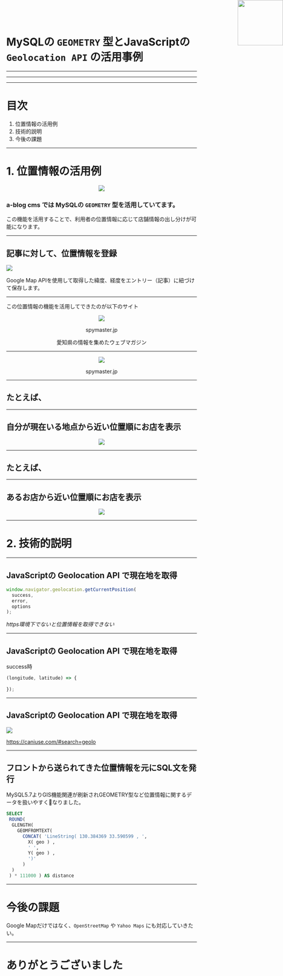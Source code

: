 # MySQLの `GEOMETRY` 型とJavaScriptの `Geolocation API` の活用事例

<link rel="https://cdnjs.cloudflare.com/ajax/libs/font-awesome/4.7.0/css/font-awesome.css">
<style>
.qrcode {
  position: fixed;
  top: 0;
  right: 0;
  width: 120px;
  height: auto;
}
</style>

---

<div style="background-image:url(./profile.png); position:fixed;top:0;left:0;width:100%;height:100%;"></div>

---

<div style="background-image:url(./cms.png?v); position:fixed;top:0;left:0;width:100%;height:100%;background-size:cover;"></div>

---
# 目次

1.  位置情報の活用例
2.  技術的説明
3.  今後の課題

---
# 1. 位置情報の活用例


<div style="text-align:center">
  
![](./images/logo.jpg)

</div>


### a-blog cms では MySQLの `GEOMETRY` 型を活用していてます。

この機能を活用することで、利用者の位置情報に応じて店舗情報の出し分けが可能になります。

---

## 記事に対して、位置情報を登録

![](./google_map.png)

Google Map APIを使用して取得した緯度、経度をエントリー（記事）に紐づけて保存します。


---

この位置情報の機能を活用してできたのが以下のサイト

<div style="text-align: center;">
  
![](./spymasterfam.png)

spymaster.jp

愛知県の情報を集めたウェブマガジン
</div>

---

<div style="text-align:center;">
  
![](./qrcode.png)
  
spymaster.jp
</div>

---

## たとえば、

<img src="./qrcode.png" class="qrcode" />

---

## 自分が現在いる地点から近い位置順にお店を表示

<div style="text-align:center">
  
![](./spymaster.png)
</div>

<img src="./qrcode.png" class="qrcode" />

---

## たとえば、

<img src="./qrcode.png" class="qrcode" />

---


## あるお店から近い位置順にお店を表示

<div style="text-align:center">
  
![](./near.png)
</div>

<img src="./qrcode.png" class="qrcode" />

---
# 2.  技術的説明


---
## JavaScriptの Geolocation API で現在地を取得

```js
window.navigator.geolocation.getCurrentPosition(
  success, 
  error, 
  options
);
```

*https環境下でないと位置情報を取得できない*

---
## JavaScriptの Geolocation API で現在地を取得

success時

```js
(longitude, latitude) => {
   
});
```

---
## JavaScriptの Geolocation API で現在地を取得

![](./caniuse.png)

https://caniuse.com/#search=geolo

---
## フロントから送られてきた位置情報を元にSQL文を発行

MySQL5.7よりGIS機能関連が刷新されGEOMETRY型など位置情報に関するデータを扱いやすくなりました。

```sql
SELECT
 ROUND(
  GLENGTH(
    GEOMFROMTEXT( 
      CONCAT( 'LineString( 130.384369 33.590599 , ', 
        X( geo ) ,  
        ' ', 
        Y( geo ) ,  
        ')'     
      )
  )
 ) * 111000 ) AS distance
```

---
# 今後の課題

Google Mapだけではなく、`OpenStreetMap` や `Yahoo Maps` にも対応していきたい。

---
# ありがとうございました



